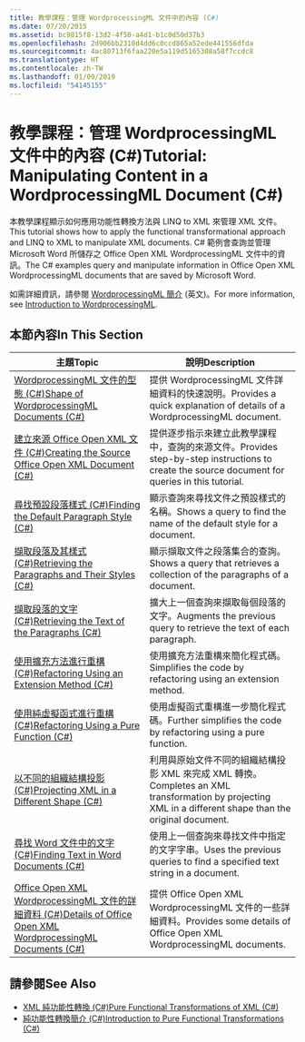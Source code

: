 ```yaml
---
title: 教學課程：管理 WordprocessingML 文件中的內容 (C#)
ms.date: 07/20/2015
ms.assetid: bc9815f8-13d2-4f50-a4d1-b1c0d50d37b3
ms.openlocfilehash: 2d906bb2310d4dd6c0ccd865a52ede441556dfda
ms.sourcegitcommit: 4ac80713f6faa220e5a119d5165308a58f7ccdc8
ms.translationtype: HT
ms.contentlocale: zh-TW
ms.lasthandoff: 01/09/2019
ms.locfileid: "54145155"
---
```

# <a name="tutorial-manipulating-content-in-a-wordprocessingml-document-c"></a><span data-ttu-id="04124-102">教學課程：管理 WordprocessingML 文件中的內容 (C#)</span><span class="sxs-lookup"><span data-stu-id="04124-102">Tutorial: Manipulating Content in a WordprocessingML Document (C#)</span></span>
<span data-ttu-id="04124-103">本教學課程顯示如何應用功能性轉換方法與 LINQ to XML 來管理 XML 文件。</span><span class="sxs-lookup"><span data-stu-id="04124-103">This tutorial shows how to apply the functional transformational approach and LINQ to XML to manipulate XML documents.</span></span> <span data-ttu-id="04124-104">C# 範例會查詢並管理 Microsoft Word 所儲存之 Office Open XML WordprocessingML 文件中的資訊。</span><span class="sxs-lookup"><span data-stu-id="04124-104">The C# examples query and manipulate information in Office Open XML WordprocessingML documents that are saved by Microsoft Word.</span></span>  
  
 <span data-ttu-id="04124-105">如需詳細資訊，請參閱 [WordprocessingML 簡介](https://ericwhite.com/blog/introduction-to-wordprocessingml-series/) \(英文\)。</span><span class="sxs-lookup"><span data-stu-id="04124-105">For more information, see [Introduction to WordprocessingML](https://ericwhite.com/blog/introduction-to-wordprocessingml-series/).</span></span>  
  
## <a name="in-this-section"></a><span data-ttu-id="04124-106">本節內容</span><span class="sxs-lookup"><span data-stu-id="04124-106">In This Section</span></span>  
  
|<span data-ttu-id="04124-107">主題</span><span class="sxs-lookup"><span data-stu-id="04124-107">Topic</span></span>|<span data-ttu-id="04124-108">說明</span><span class="sxs-lookup"><span data-stu-id="04124-108">Description</span></span>|  
|-----------|-----------------|  
|[<span data-ttu-id="04124-109">WordprocessingML 文件的型態 (C#)</span><span class="sxs-lookup"><span data-stu-id="04124-109">Shape of WordprocessingML Documents (C#)</span></span>](../../../../csharp/programming-guide/concepts/linq/shape-of-wordprocessingml-documents.md)|<span data-ttu-id="04124-110">提供 WordprocessingML 文件詳細資料的快速說明。</span><span class="sxs-lookup"><span data-stu-id="04124-110">Provides a quick explanation of details of a WordprocessingML document.</span></span>|  
|[<span data-ttu-id="04124-111">建立來源 Office Open XML 文件 (C#)</span><span class="sxs-lookup"><span data-stu-id="04124-111">Creating the Source Office Open XML Document (C#)</span></span>](../../../../csharp/programming-guide/concepts/linq/creating-the-source-office-open-xml-document.md)|<span data-ttu-id="04124-112">提供逐步指示來建立此教學課程中，查詢的來源文件。</span><span class="sxs-lookup"><span data-stu-id="04124-112">Provides step-by-step instructions to create the source document for queries in this tutorial.</span></span>|  
|[<span data-ttu-id="04124-113">尋找預設段落樣式 (C#)</span><span class="sxs-lookup"><span data-stu-id="04124-113">Finding the Default Paragraph Style (C#)</span></span>](../../../../csharp/programming-guide/concepts/linq/finding-the-default-paragraph-style.md)|<span data-ttu-id="04124-114">顯示查詢來尋找文件之預設樣式的名稱。</span><span class="sxs-lookup"><span data-stu-id="04124-114">Shows a query to find the name of the default style for a document.</span></span>|  
|[<span data-ttu-id="04124-115">擷取段落及其樣式 (C#)</span><span class="sxs-lookup"><span data-stu-id="04124-115">Retrieving the Paragraphs and Their Styles (C#)</span></span>](../../../../csharp/programming-guide/concepts/linq/retrieving-the-paragraphs-and-their-styles.md)|<span data-ttu-id="04124-116">顯示擷取文件之段落集合的查詢。</span><span class="sxs-lookup"><span data-stu-id="04124-116">Shows a query that retrieves a collection of the paragraphs of a document.</span></span>|  
|[<span data-ttu-id="04124-117">擷取段落的文字 (C#)</span><span class="sxs-lookup"><span data-stu-id="04124-117">Retrieving the Text of the Paragraphs (C#)</span></span>](../../../../csharp/programming-guide/concepts/linq/retrieving-the-text-of-the-paragraphs.md)|<span data-ttu-id="04124-118">擴大上一個查詢來擷取每個段落的文字。</span><span class="sxs-lookup"><span data-stu-id="04124-118">Augments the previous query to retrieve the text of each paragraph.</span></span>|  
|[<span data-ttu-id="04124-119">使用擴充方法進行重構 (C#)</span><span class="sxs-lookup"><span data-stu-id="04124-119">Refactoring Using an Extension Method (C#)</span></span>](../../../../csharp/programming-guide/concepts/linq/refactoring-using-an-extension-method.md)|<span data-ttu-id="04124-120">使用擴充方法重構來簡化程式碼。</span><span class="sxs-lookup"><span data-stu-id="04124-120">Simplifies the code by refactoring using an extension method.</span></span>|  
|[<span data-ttu-id="04124-121">使用純虛擬函式進行重構 (C#)</span><span class="sxs-lookup"><span data-stu-id="04124-121">Refactoring Using a Pure Function (C#)</span></span>](../../../../csharp/programming-guide/concepts/linq/refactoring-using-a-pure-function.md)|<span data-ttu-id="04124-122">使用虛擬函式重構進一步簡化程式碼。</span><span class="sxs-lookup"><span data-stu-id="04124-122">Further simplifies the code by refactoring using a pure function.</span></span>|  
|[<span data-ttu-id="04124-123">以不同的組織結構投影 (C#)</span><span class="sxs-lookup"><span data-stu-id="04124-123">Projecting XML in a Different Shape (C#)</span></span>](../../../../csharp/programming-guide/concepts/linq/projecting-xml-in-a-different-shape.md)|<span data-ttu-id="04124-124">利用與原始文件不同的組織結構投影 XML 來完成 XML 轉換。</span><span class="sxs-lookup"><span data-stu-id="04124-124">Completes an XML transformation by projecting XML in a different shape than the original document.</span></span>|  
|[<span data-ttu-id="04124-125">尋找 Word 文件中的文字 (C#)</span><span class="sxs-lookup"><span data-stu-id="04124-125">Finding Text in Word Documents (C#)</span></span>](../../../../csharp/programming-guide/concepts/linq/finding-text-in-word-documents.md)|<span data-ttu-id="04124-126">使用上一個查詢來尋找文件中指定的文字字串。</span><span class="sxs-lookup"><span data-stu-id="04124-126">Uses the previous queries to find a specified text string in a document.</span></span>|  
|[<span data-ttu-id="04124-127">Office Open XML WordprocessingML 文件的詳細資料 (C#)</span><span class="sxs-lookup"><span data-stu-id="04124-127">Details of Office Open XML WordprocessingML Documents (C#)</span></span>](../../../../csharp/programming-guide/concepts/linq/details-of-office-open-xml-wordprocessingml-documents.md)|<span data-ttu-id="04124-128">提供 Office Open XML WordprocessingML 文件的一些詳細資料。</span><span class="sxs-lookup"><span data-stu-id="04124-128">Provides some details of Office Open XML WordprocessingML documents.</span></span>|  
  
## <a name="see-also"></a><span data-ttu-id="04124-129">請參閱</span><span class="sxs-lookup"><span data-stu-id="04124-129">See Also</span></span>

- [<span data-ttu-id="04124-130">XML 純功能性轉換 (C#)</span><span class="sxs-lookup"><span data-stu-id="04124-130">Pure Functional Transformations of XML (C#)</span></span>](../../../../csharp/programming-guide/concepts/linq/pure-functional-transformations-of-xml.md)  
- [<span data-ttu-id="04124-131">純功能性轉換簡介 (C#)</span><span class="sxs-lookup"><span data-stu-id="04124-131">Introduction to Pure Functional Transformations (C#)</span></span>](../../../../csharp/programming-guide/concepts/linq/introduction-to-pure-functional-transformations.md)
